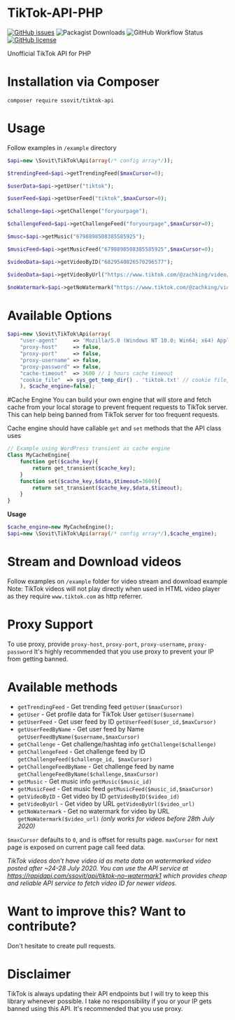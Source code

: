 # TikTok-API-PHP
[![GitHub issues](https://img.shields.io/github/issues/ssovit/TikTok-API-PHP?style=for-the-badge)](https://github.com/ssovit/TikTok-API-PHP/issues) ![Packagist Downloads](https://img.shields.io/packagist/dm/ssovit/tiktok-api?style=for-the-badge) ![GitHub Workflow Status](https://img.shields.io/github/workflow/status/ssovit/TikTok-API-PHP/Create%20Tag?style=for-the-badge) [![GitHub license](https://img.shields.io/github/license/ssovit/TikTok-API-PHP?style=for-the-badge)](https://github.com/ssovit/TikTok-API-PHP/blob/master/LICENSE)

Unofficial TikTok API for PHP

# Installation via Composer
`composer require ssovit/tiktok-api`

# Usage
Follow examples in `/example` directory

```php
$api=new \Sovit\TikTok\Api(array(/* config array*/));

$trendingFeed=$api->getTrendingFeed($maxCursor=0);

$userData=$api->getUser("tiktok");

$userFeed=$api->getUserFeed("tiktok",$maxCursor=0);

$challenge=$api->getChallenge("foryourpage");

$challengeFeed=$api->getChallengeFeed("foryourpage",$maxCursor=0);

$musc=$api->getMusic("6798898508385585925");

$musicFeed=$api->getMusicFeed("6798898508385585925",$maxCursor=0);

$videoData=$api->getVideoByID("6829540826570296577");

$videoData=$api->getVideoByUrl("https://www.tiktok.com/@zachking/video/6829303572832750853");

$noWatermark=$api->getNoWatermark("https://www.tiktok.com/@zachking/video/6829303572832750853");

```

# Available Options
```php
$api=new \Sovit\TikTok\Api(array(
	"user-agent"     => 'Mozilla/5.0 (Windows NT 10.0; Win64; x64) AppleWebKit/537.36 (KHTML, like Gecko) Chrome/83.0.4103.106 Safari/537.36',
	"proxy-host"     => false,
	"proxy-port"     => false,
	"proxy-username" => false,
	"proxy-password" => false,
	"cache-timeout"  => 3600 // 1 hours cache timeout
	"cookie_file"  => sys_get_temp_dir() . 'tiktok.txt' // cookie file, necessary for trending feed
	), $cache_engine=false);
```

#Cache Engine
You can build your own engine that will store and fetch cache from your local storage to prevent frequent requests to TikTok server. This can help being banned from TikTok server for too frequent requests.

Cache engine should have callable `get` and `set` methods that the API class uses
```php
// Example using WordPress transient as cache engine
Class MyCacheEngine{
	function get($cache_key){
		return get_transient($cache_key);
	}
	function set($cache_key,$data,$timeout=3600){
		return set_transient($cache_key,$data,$timeout);
	}
}

```
**Usage**
```php
$cache_engine=new MyCacheEngine();
$api=new \Sovit\TikTok\Api(array(/* config array*/),$cache_engine);
```


# Stream and Download videos
Follow examples on `/example` folder for video stream and download example
Note: TikTok videos will not play directly when used in HTML video player as they require `www.tiktok.com` as http referrer.

# Proxy Support
To use proxy, provide `proxy-host`, `proxy-port`, `proxy-username`, `proxy-password`
It's highly recommended that you use proxy to prevent your IP from getting banned.

# Available methods
- `getTrendingFeed` - Get trending feed `getUser($maxCursor)`
- `getUser` - Get profile data for TikTok User `getUser($username)`
- `getUserFeed` - Get user feed by ID `getUserFeed($user_id,$maxCursor)`
- `getUserFeedByName` - Get user feed by Name `getUserFeedByName($username,$maxCursor)`
- `getChallenge` - Get challenge/hashtag info `getChallenge($challenge)`
- `getChallengeFeed` - Get challenge feed by ID `getChallengeFeed($challenge_id, $maxCursor)`
- `getChallengeFeedByName` - Get challenge feed by name `getChallengeFeedByName($challenge,$maxCursor)`
- `getMusic` - Get music info `getMusic($music_id)`
- `getMusicFeed` - Get music feed `getMusicFeed($music_id,$maxCursor)`
- `getVideoByID` - Get video by ID `getVideoByID($video_id)`
- `getVideoByUrl` - Get video by URL `getVideoByUrl($video_url)`
- `getNoWatermark` - Get no watermark for video by URL `getNoWatermark($video_url)` *(only works for videos before 28th July 2020)*

`$maxCursor` defaults to `0`, and is offset for results page. `maxCursor` for next page is exposed on current page call feed data.

*TikTok videos don't have video id as meta data on watermarked video posted after ~24-28 July 2020. You can use the API service at https://rapidapi.com/ssovit/api/tiktok-no-watermark1 which provides cheap and reliable API service to fetch video ID for newer videos.*

# Want to improve this? Want to contribute?
Don't hesitate to create pull requests.

# Disclaimer
TikTok is always updating their API endpoints but I will try to keep this library whenever possible. I take no responsibility if you or your IP gets banned using this API. It's recommended that you use proxy.